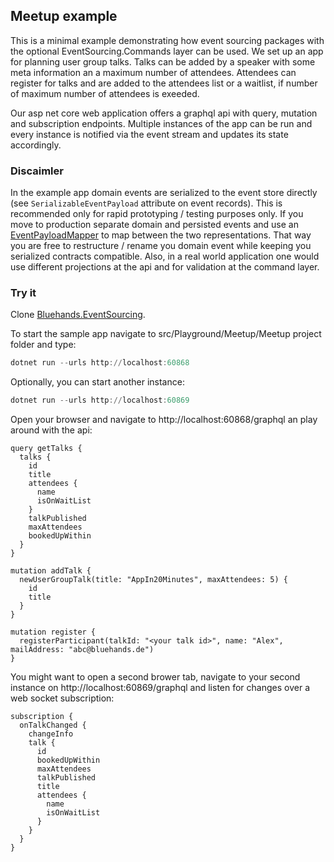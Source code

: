 ## Meetup example

This is a minimal example demonstrating how event sourcing packages with the optional EventSourcing.Commands layer can be used. We set up an app for planning user group talks. Talks can be added by a speaker with some meta information an a maximum number of attendees. Attendees can register for talks and are added to the attendees list or a waitlist, if number of maximum number of attendees is exeeded.

Our asp net core web application offers a graphql api with query, mutation and subscription endpoints. Multiple instances of the app can be run and every instance is notified via the event stream and updates its state accordingly.

### Discaimler
In the example app domain events are serialized to the event store directly (see `SerializableEventPayload` attribute on event records). This is recommended only for rapid prototyping / testing purposes only. If you move to production separate domain and persisted events and use an [EventPayloadMapper](https://github.com/bluehands/EventSourcing/blob/main/src/EventSourcing/EventPayloadMapper.cs) to map between the two representations. That way you are free to restructure / rename you domain event while keeping you serialized contracts compatible. 
Also, in a real world application one would use different projections at the api and for validation at the command layer. 

### Try it

Clone [Bluehands.EventSourcing](https://github.com/bluehands/EventSourcing).

To start the sample app navigate to src/Playground/Meetup/Meetup project folder and type:
```powershell
dotnet run --urls http://localhost:60868
```
Optionally, you can start another instance:
```powershell
dotnet run --urls http://localhost:60869
```

Open your browser and navigate to http://localhost:60868/graphql an play around with the api:
```gql
query getTalks {
  talks {
    id
    title
    attendees {
      name
      isOnWaitList
    }
    talkPublished
    maxAttendees
    bookedUpWithin
  }
}

mutation addTalk {
  newUserGroupTalk(title: "AppIn20Minutes", maxAttendees: 5) {
    id
    title    
  }
}

mutation register {
  registerParticipant(talkId: "<your talk id>", name: "Alex", mailAddress: "abc@bluehands.de") 
}
```
You might want to open a second brower tab, navigate to your second instance on http://localhost:60869/graphql and listen for changes over a web socket subscription:
```gql
subscription {
  onTalkChanged {
    changeInfo
    talk {
      id    
      bookedUpWithin
      maxAttendees
      talkPublished
      title
      attendees {
        name
        isOnWaitList
      }
    }
  }
}
```

